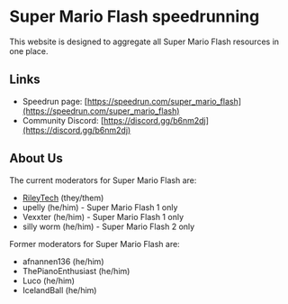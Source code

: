 # Super Mario Flash speedrunning

This website is designed to aggregate all Super Mario Flash resources in one place.

## Links
- Speedrun page: [https://speedrun.com/super_mario_flash](https://speedrun.com/super_mario_flash)
- Community Discord: [https://discord.gg/b6nm2dj](https://discord.gg/b6nm2dj)

## About Us

The current moderators for Super Mario Flash are:

- [RileyTech](https://rayyaw.github.io) (they/them)
- upelly (he/him) - Super Mario Flash 1 only
- Vexxter (he/him) - Super Mario Flash 1 only
- silly worm (he/him) - Super Mario Flash 2 only

Former moderators for Super Mario Flash are:

- afnannen136 (he/him)
- ThePianoEnthusiast (he/him)
- Luco (he/him)
- IcelandBall (he/him)
